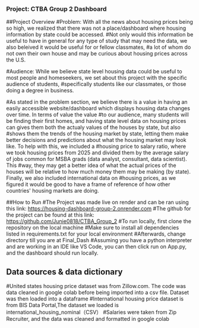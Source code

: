 ### Project: CTBA Group 2 Dashboard

##Project Overview
#Problem: With all the news about housing prices being so high, we realized that there was not a place/dashboard where housing information by state could be accessed.
#Not only would this information be useful to have in general for any type of study that may need the data, we also beleived it would be useful for or fellow classmates, 
#a lot of whom do not own their own house and may be curious about housing prices across the U.S.

#Audience: While we believe state level housing data could be useful to most people and homeseekers, we set about this project with the specific audience of students, 
#specifically students like our classmates, or those doing a degree in business. 

#As stated in the problem section, we believe there is a value in having an easily accessible website/dashboard which displays housing data changes over time. In terms of value the value #to our audience, many students will be finding their first homes, and having state level data on housing prices can gives them both the actualy values of the houses by state, but also #shows them the trends of the housing market by state, letting them make better decisions and predictions about what the housing market may look like. To help with this, we included a #housing price to salary ratio, where we took housing prices from 2025 and divided them by the average salary of jobs common for MSBA grads (data analyst, consultant, data scientist). This #way, they may get a better idea of what the actual prices of the houses will be relative to how much money them may be making (by state). Finally, we also included international data on #housing prices, as we figured it would be good to have a frame of reference of how other countries' housing markets are doing.

##How to Run
#The Project was made live on render and can be ran using this link: https://housing-dashboard-group-2.onrender.com
#The github for the project can be found at this link: https://github.com/Junie0818/CTBA_Group_2
#To run locally, first clone the repository on the local machine
#Make sure to install all dependencies listed in requirements.txt for your local environment
#Afterwards, change directory till you are at Final_Dash
#Assuming you have a python interpreter and are working in an IDE like VS Code, you can then click run on App.py, and the dashboard should run locally.

##	Data sources & data dictionary
#United states housing price dataset was from Zillow.com. The code was data cleaned in google colab before being imported into a csv file. Dataset was then loaded into a dataframe
#International housing price dataset is from BIS Data Portal,The dataset we loaded is international_housing_nominal（CSV）
#Salaries were taken from Zip Recruiter, and the data was cleaned and formatted in google colab
